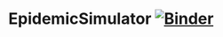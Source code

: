 # EpidemicSimulator [![Binder](https://mybinder.org/badge_logo.svg)](https://mybinder.org/v2/gh/MunchDev/EpidemicSimulator/master)
